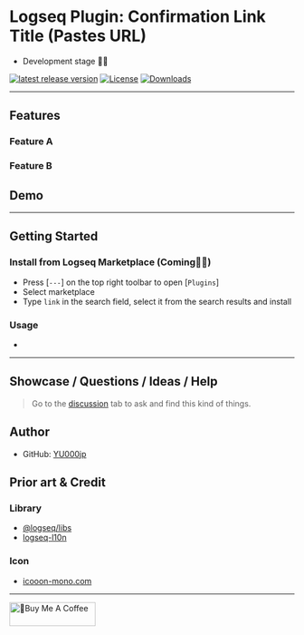 # Logseq Plugin: Confirmation Link Title (Pastes URL)

- Development stage 👷🚧

[![latest release version](https://img.shields.io/github/v/release/YU000jp/logseq-plugin-confirmation-link-title)](https://github.com/YU000jp/logseq-plugin-confirmation-link-title/releases)
[![License](https://img.shields.io/github/license/YU000jp/logseq-plugin-confirmation-link-title?color=blue)](https://github.com/YU000jp/logseq-plugin-confirmation-link-title/LICENSE)
[![Downloads](https://img.shields.io/github/downloads/YU000jp/logseq-plugin-confirmation-link-title/total.svg)](https://github.com/YU000jp/logseq-plugin-confirmation-link-title/releases)
<!-- Published 2023 -->

---

## Features

### Feature A

### Feature B

## Demo

---

## Getting Started

### Install from Logseq Marketplace (Coming👷🚧)

- Press [`---`] on the top right toolbar to open [`Plugins`]
- Select marketplace
- Type `link` in the search field, select it from the search results and install

### Usage

- 

---

## Showcase / Questions / Ideas / Help

> Go to the [discussion](./discussions) tab to ask and find this kind of things.

## Author

- GitHub: [YU000jp](https://github.com/YU000jp)

## Prior art & Credit

### Library

- [@logseq/libs](https://logseq.github.io/plugins/)
- [logseq-l10n](https://github.com/sethyuan/logseq-l10n)

### Icon

- [icooon-mono.com](https://icooon-mono.com/)

---

<a href="https://www.buymeacoffee.com/yu000japan" target="_blank"><img src="https://cdn.buymeacoffee.com/buttons/v2/default-violet.png" alt="🍌Buy Me A Coffee" style="height: 42px;width: 152px" ></a>
